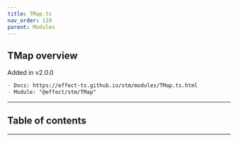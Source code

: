 ```yaml
---
title: TMap.ts
nav_order: 119
parent: Modules
---
```


## TMap overview

Added in v2.0.0

```md
- Docs: https://effect-ts.github.io/stm/modules/TMap.ts.html
- Module: "@effect/stm/TMap"
```

---

<h2 class="text-delta">Table of contents</h2>

---
